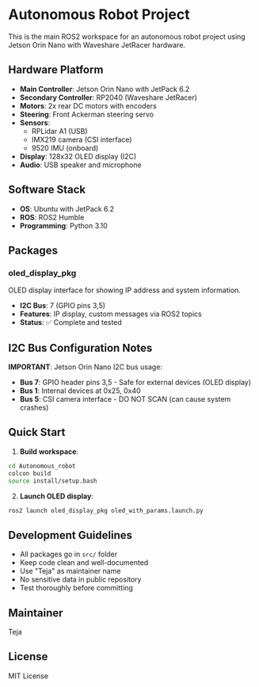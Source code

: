 # Autonomous Robot Project

This is the main ROS2 workspace for an autonomous robot project using Jetson Orin Nano with Waveshare JetRacer hardware.

## Hardware Platform

- **Main Controller**: Jetson Orin Nano with JetPack 6.2
- **Secondary Controller**: RP2040 (Waveshare JetRacer)
- **Motors**: 2x rear DC motors with encoders
- **Steering**: Front Ackerman steering servo
- **Sensors**:
  - RPLidar A1 (USB)
  - IMX219 camera (CSI interface)
  - 9520 IMU (onboard)
- **Display**: 128x32 OLED display (I2C)
- **Audio**: USB speaker and microphone

## Software Stack

- **OS**: Ubuntu with JetPack 6.2
- **ROS**: ROS2 Humble
- **Programming**: Python 3.10

## Packages

### oled_display_pkg
OLED display interface for showing IP address and system information.
- **I2C Bus**: 7 (GPIO pins 3,5)
- **Features**: IP display, custom messages via ROS2 topics
- **Status**: ✅ Complete and tested

## I2C Bus Configuration Notes

**IMPORTANT**: Jetson Orin Nano I2C bus usage:
- **Bus 7**: GPIO header pins 3,5 - Safe for external devices (OLED display)
- **Bus 1**: Internal devices at 0x25, 0x40
- **Bus 5**: CSI camera interface - DO NOT SCAN (can cause system crashes)

## Quick Start

1. **Build workspace**:
```bash
cd Autonomous_robot
colcon build
source install/setup.bash
```

2. **Launch OLED display**:
```bash
ros2 launch oled_display_pkg oled_with_params.launch.py
```

## Development Guidelines

- All packages go in `src/` folder
- Keep code clean and well-documented
- Use "Teja" as maintainer name
- No sensitive data in public repository
- Test thoroughly before committing

## Maintainer

Teja

## License

MIT License
